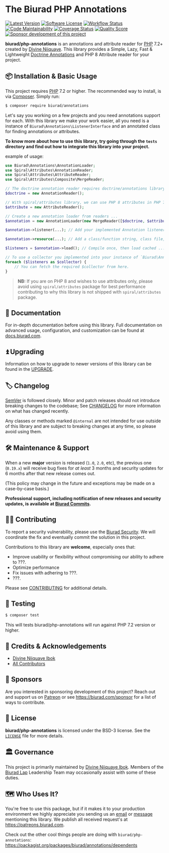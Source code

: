 # The Biurad PHP Annotations

[![Latest Version](https://img.shields.io/packagist/v/biurad/annotations.svg?style=flat-square)](https://packagist.org/packages/biurad/annotations)
[![Software License](https://img.shields.io/badge/License-BSD--3-brightgreen.svg?style=flat-square)](LICENSE)
[![Workflow Status](https://img.shields.io/github/workflow/status/biurad/php-annotations/build?style=flat-square)](https://github.com/biurad/php-annotations/actions?query=workflow%3Abuild)
[![Code Maintainability](https://img.shields.io/codeclimate/maintainability/biurad/php-annotations?style=flat-square)](https://codeclimate.com/github/biurad/php-annotations)
[![Coverage Status](https://img.shields.io/codecov/c/github/biurad/php-annotations?style=flat-square)](https://codecov.io/gh/biurad/php-annotations)
[![Quality Score](https://img.shields.io/scrutinizer/g/biurad/php-annotations.svg?style=flat-square)](https://scrutinizer-ci.com/g/biurad/php-annotations)
[![Sponsor development of this project](https://img.shields.io/badge/sponsor%20this%20package-%E2%9D%A4-ff69b4.svg?style=flat-square)](https://biurad.com/sponsor)

**biurad/php-annotations** is an annotations and attribute reader for [PHP] 7.2+ created by [Divine Niiquaye][@divineniiquaye]. This library provides a Simple, Lazy, Fast & Lightweight [Doctrine Annotations][doctrine] and PHP 8 Attribute reader for your project.

## 📦 Installation & Basic Usage

This project requires [PHP] 7.2 or higher. The recommended way to install, is via [Composer]. Simply run:

```bash
$ composer require biurad/annotations
```

Let's say you working on a few projects and you need annotations support for each. With this library we make your work easier, all you need is a instance of `Biurad\Annotations\ListenerInterface` and an annotated class for finding annotations or attributes.

**To know more about how to use this library, try going through the `tests` directory and find out how to integrate this library into your project.**

example of usage:

```php
use Biurad\Annotations\AnnotationLoader;
use Spiral\Attributes\AnnotationReader;
use Spiral\Attributes\AttributeReader;
use Spiral\Attributes\Composite\MergeReader;

// The doctrine annotation reader requires doctrine/annotations library
$doctrine = new AnnotationReader();

// With spiral/attributes library, we can use PHP 8 attributes in PHP 7.2 +
$attribute = new AttributeReader();

// Create a new annotation loader from readers ...
$annotation = new AnnotationLoader(new MergeReader([$doctrine, $attribute]));

$annotation->listener(...); // Add your implemented Annotation listeners

$annotation->resource(...); // Add a class/function string, class file, or directory

$listeners = $annotation->load(); // Compile once, then load cached ...

// To use a collector you implemented into your instance of `Biurad\Annotations\ListenerInterface`
foreach ($listeners as $collector) {
    // You can fetch the required $collector from here.
}
```

> **NB:** If you are on PHP 8 and wishes to use attributes only, please avoid using `spiral/attributes` package for best performance contributing to why this library is not shipped with `spiral/attributes` package.

## 📓 Documentation

For in-depth documentation before using this library. Full documentation on advanced usage, configuration, and customization can be found at [docs.biurad.com][docs].

## ⏫ Upgrading

Information on how to upgrade to newer versions of this library can be found in the [UPGRADE].

## 🏷️ Changelog

[SemVer](http://semver.org/) is followed closely. Minor and patch releases should not introduce breaking changes to the codebase; See [CHANGELOG] for more information on what has changed recently.

Any classes or methods marked `@internal` are not intended for use outside of this library and are subject to breaking changes at any time, so please avoid using them.

## 🛠️ Maintenance & Support

When a new **major** version is released (`1.0`, `2.0`, etc), the previous one (`0.19.x`) will receive bug fixes for _at least_ 3 months and security updates for 6 months after that new release comes out.

(This policy may change in the future and exceptions may be made on a case-by-case basis.)

**Professional support, including notification of new releases and security updates, is available at [Biurad Commits][commit].**

## 👷‍♀️ Contributing

To report a security vulnerability, please use the [Biurad Security](https://security.biurad.com). We will coordinate the fix and eventually commit the solution in this project.

Contributions to this library are **welcome**, especially ones that:

- Improve usability or flexibility without compromising our ability to adhere to ???.
- Optimize performance
- Fix issues with adhering to ???.
- ???.

Please see [CONTRIBUTING] for additional details.

## 🧪 Testing

```bash
$ composer test
```

This will tests biurad/php-annotations will run against PHP 7.2 version or higher.

## 👥 Credits & Acknowledgements

- [Divine Niiquaye Ibok][@divineniiquaye]
- [All Contributors][]

## 🙌 Sponsors

Are you interested in sponsoring development of this project? Reach out and support us on [Patreon](https://www.patreon.com/biurad) or see <https://biurad.com/sponsor> for a list of ways to contribute.

## 📄 License

**biurad/php-annotations** is licensed under the BSD-3 license. See the [`LICENSE`](LICENSE) file for more details.

## 🏛️ Governance

This project is primarily maintained by [Divine Niiquaye Ibok][@divineniiquaye]. Members of the [Biurad Lap][] Leadership Team may occasionally assist with some of these duties.

## 🗺️ Who Uses It?

You're free to use this package, but if it makes it to your production environment we highly appreciate you sending us an [email] or [message] mentioning this library. We publish all received request's at <https://patreons.biurad.com>.

Check out the other cool things people are doing with `biurad/php-annotations`: <https://packagist.org/packages/biurad/annotations/dependents>

[PHP]: https://php.net
[Composer]: https://getcomposer.org
[@divineniiquaye]: https://github.com/divineniiquaye
[docs]: https://docs.biurad.com/php-annotations
[commit]: https://commits.biurad.com/php-annotations.git
[UPGRADE]: UPGRADE-1.x.md
[CHANGELOG]: CHANGELOG-0.x.md
[CONTRIBUTING]: ./.github/CONTRIBUTING.md
[All Contributors]: https://github.com/biurad/php-annotations/contributors
[Biurad Lap]: https://team.biurad.com
[email]: support@biurad.com
[message]: https://projects.biurad.com/message
[doctrine]: https://github.com/doctrine/annotations
